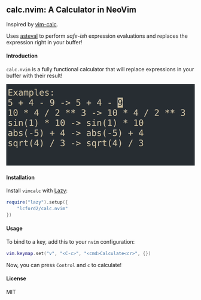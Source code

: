 ## calc.nvim: A Calculator in NeoVim

Inspired by [vim-calc](https://github.com/theniceboy/vim-calc).

Uses [asteval](https://newville.github.io/asteval/) to perform *safe-ish* 
expression evaluations and replaces the expression right in your buffer!


#### Introduction
`calc.nvim` is a fully functional calculator that will replace expressions in your buffer
with their result!

![Demo](demo.gif)

#### Installation

Install `vimcalc` with [Lazy](https://github.com/folke/lazy.nvim):

```lua
require("lazy").setup({
    "lcford2/calc.nvim"
})
```

#### Usage

To bind to a key, add this to your `nvim` configuration:

```lua
vim.keymap.set("v", "<C-c>", "<cmd>Calculate<cr>", {})
```

Now, you can press `Control` and `c` to calculate!

#### License
MIT
